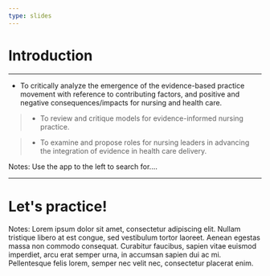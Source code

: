 ```yaml
---
type: slides
---
```


# Introduction

---

- To critically analyze the emergence of the evidence-based practice movement with reference to contributing factors, and positive and negative consequences/impacts for nursing and health care.

> - To review and critique models for evidence-informed nursing practice.

> - To examine and propose roles for nursing leaders in advancing the integration of evidence in health care delivery.

Notes: Use the app to the left to search for....

---

# Let's practice!

Notes: Lorem ipsum dolor sit amet, consectetur adipiscing elit. Nullam tristique
libero at est congue, sed vestibulum tortor laoreet. Aenean egestas massa non
commodo consequat. Curabitur faucibus, sapien vitae euismod imperdiet, arcu erat
semper urna, in accumsan sapien dui ac mi. Pellentesque felis lorem, semper nec
velit nec, consectetur placerat enim.
